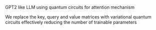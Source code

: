 GPT2 like LLM using quantum circuits for attention mechanism

We replace the key, query and value matrices with variational quantum circuits effectively reducing the number of trainable parameters
